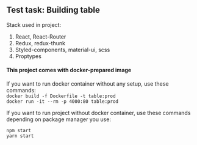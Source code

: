 ## Test task: Building table [](https://github.com/fugr-ru/frontend-javascript-test)

Stack used in project:
1. React, React-Router
2. Redux, redux-thunk
3. Styled-components, material-ui, scss
4. Proptypes

#### This project comes with docker-prepared image
If you want to run docker container without any setup,  use these commands: <br/>
`docker build -f Dockerfile -t table:prod` <br/>
`docker run -it --rm -p 4000:80 table:prod`

If you want to run project without docker container, use these commands depending on package manager you use:


`npm start` <br/>
`yarn start`